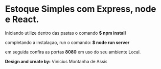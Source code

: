 # Estoque Simples com Express, node e React.

Iniciando utilize dentro das pastas o comando 
<b>$ npm install</b>

completando a instalaçao, run o comando:
<b>$ node run server</b> 

em seguida confira as portas <b>8080</b> em uso do seu ambiente Local.

<b>Design and create by:</b> Vinicius Montanha de Assis
